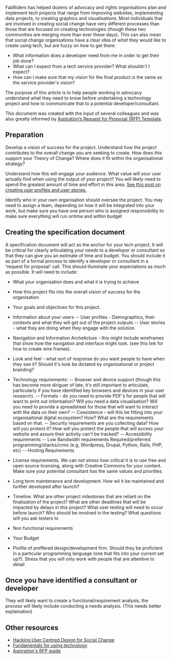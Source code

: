 FabRiders has helped dozens of advocacy and rights organisations plan and implement tech projects that range from improving websites, implementing data projects, to creating graphics and visualisations. Most individuals that are involved in creating social change have very different processes than those that are focused on creating technologies (though these two communities are merging more than ever these days). This can also mean that social change organisations have a clear idea of _what_ they would like to create using tech, but are fuzzy on _how_ to get there:

- What information does a developer need from me in order to get their job done?
- What can I expect from a tech service provider? What shouldn't I expect?
- How can I make sure that my vision for the final product is the same as the service provider's vision?


The purpose of this article is to help people working in advocacy understand what they need to know before undertaking a technology project and how to communicate that to a potential developer/consultant.

This document was created with the input of several colleagues and was also greatly informed by [Aspiration’s Request for Proposal (RFP) Template](https://aspirationtech.org/training/workflow/templates/rfp).

## Preparation

Develop a vision of success for the project. Understand how the project contributes to the overall change you are seeking to create. How does this support your Theory of Change? Where does it fit within the organisational strategy?

Understand how this will engage your audience. What value will your user actually find when using the output of your project? You will likely need to spend the greatest amount of time and effort in this area. [See this post on creating user profiles and user stories.](http://www.fabriders.net/hacking-user-centred-design/)

Identify who in your own organisation should oversee the project. You may need to assign a team, depending on how it will be integrated into your work, but make sure you have one person who is assigned responsibility to make sure everything will run ontime and within budget  



##  Creating the specification document

A specification document will act as the anchor for your tech project.  It will be critical for clearly articulating your needs to a developer or consultant so that they can give you an estimate of time and budget.  You should include it as part of a formal process to identify a developer or consultant in a  'request for proposal' call. This should illuminate your expectations as much as possible. It will need to include:

- What your organisation does and what it is trying to achieve

- How this project fits into the overall vision of success for the organisation

- Your goals and objectives for this project.

- Information about your users
-- User profiles - Demographics, their contexts and what they will get out of the project outputs
-- User stories - what they are doing when they engage with the solution.

- Navigation and Information Archeticture - this might include wireframes that show how the navigation and interface might look. (see this link for how to create wire frames).

- Look and feel - what sort of response do you want people to have when they see it? Should it's look be dictated by organisational or project branding?  

- Technology requirements: 
-- Browser and device support (though this has become more diriguer of late, it's still important to articulate, particularly if you have identified key browsers and devices in your user research). 
-- Formats - do you need to provide PDF's for people that will want to print out information? Will you need a data visualisation? Will you need to provide a spreadsheet for those that will want to interact with the data on their own? 
-- Coexistence - will this be fitting into your organisaitonal digital ecosystem? How? What are the requirements based on that. 
-- Security requirements are you collecting data? How will you protect it? How will you protect the people that will access your website and assure their activity can't be tracked? 
-- Accessibility requirements 
-- Low Bandwidth requirements Required/preferred programming/stacks/crms (e.g, Wordpress, Drupal, Python, Rails, PHP, etc) 
-- Hosting Requirements

- License requirements. We can not stress how critical it is to use free and open source licensing, along with Creative Commons for your content. Make sure your potential consultant has the same values and priorities.

- Long term maintenance and development. How wil it be maintained and further developed after launch?

- Timeline. What are other project milestones that are reliant on the finalisation of the project? What are other deadlines that will be impacted by delays in this project? What user testing will need to occur before launch? Who should be involved in the testing? What questions will you ask testers to

- Non functional requirements

- Your Budget

- Profile of preffered design/development firm. Should they be proficient in a particular programming language (one that fits into your current set up?). Stress that you will only work with people that are attentive to detail

## Once you have identified a consultant or developer
They will likely want to create a functional/requirement analysis, the process will likely include conducting a needs analysis. (This needs better explaination) 

## Other resources
- [Hacking User Centred Design for Social Change](http://www.fabriders.net/hacking-user-centred-design/)
- [Fundamentals for using technology](http://tech.transparency-initiative.org/fundamentals/why-you-should-use-fundamentals/)
- [Aspiration's RFP guide](https://aspirationtech.org/training/workflow/templates/rfp)
